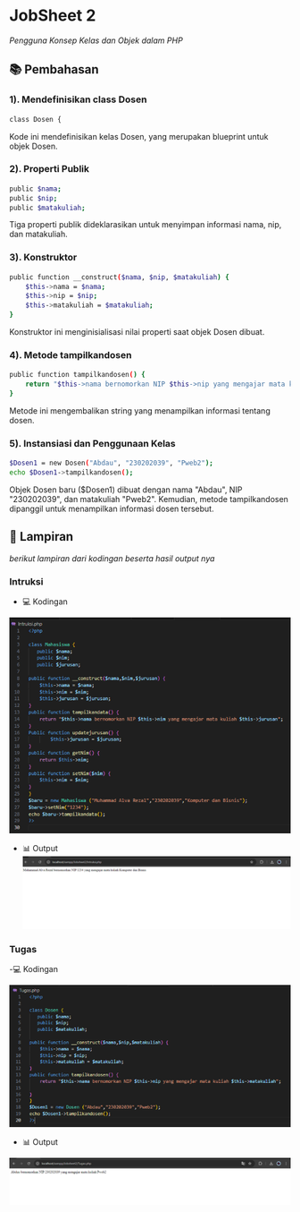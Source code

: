 # JobSheet 2
_Pengguna Konsep Kelas dan Objek dalam PHP_

## 📚 Pembahasan

### 1). Mendefinisikan class Dosen
```sh
class Dosen {
```
Kode ini mendefinisikan kelas Dosen, yang merupakan blueprint untuk objek Dosen.

### 2). Properti Publik
```sh
public $nama;
public $nip;
public $matakuliah;
```
Tiga properti publik dideklarasikan untuk menyimpan informasi nama, nip, dan matakuliah.
### 3). Konstruktor
``` sh
public function __construct($nama, $nip, $matakuliah) {
    $this->nama = $nama;
    $this->nip = $nip;
    $this->matakuliah = $matakuliah;
}
```
Konstruktor ini menginisialisasi nilai properti saat objek Dosen dibuat.
### 4). Metode tampilkandosen
```sh
public function tampilkandosen() {
    return "$this->nama bernomorkan NIP $this->nip yang mengajar mata kuliah $this->matakuliah";
}
```
Metode ini mengembalikan string yang menampilkan informasi tentang dosen.

### 5). Instansiasi dan Penggunaan Kelas
```sh
$Dosen1 = new Dosen("Abdau", "230202039", "Pweb2");
echo $Dosen1->tampilkandosen();
```
Objek Dosen baru ($Dosen1) dibuat dengan nama "Abdau", NIP "230202039", dan matakuliah "Pweb2". Kemudian, metode tampilkandosen dipanggil untuk menampilkan informasi dosen tersebut.

## 📎 Lampiran
_berikut lampiran dari kodingan beserta hasil output nya_

### Intruksi

- 💻 Kodingan

![alt text](https://github.com/AlvaRezal123/P.WEB2/blob/main/Jobsheet2/kodingan2.PNG)
- 📊 Output
![alt text](https://github.com/AlvaRezal123/P.WEB2/blob/main/Jobsheet2/otput2.PNG)
### Tugas

-💻 Kodingan

![alt text](https://github.com/AlvaRezal123/P.WEB2/blob/main/Jobsheet2/Kodingan.PNG)
- 📊 Output
  
![alt text](https://github.com/AlvaRezal123/P.WEB2/blob/main/Jobsheet2/uotput.PNG)


